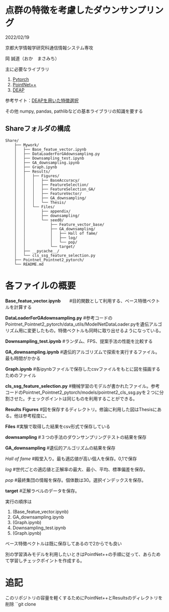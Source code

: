 # 点群の特徴を考慮したダウンサンプリング


2022/02/19

京都大学情報学研究科通信情報システム専攻

岡 誠道（おか　まさみち）


主に必要なライブラリ
1. [Pytorch](https://pytorch.org/)
2. [PointNet++](https://github.com/yanx27/Pointnet_Pointnet2_pytorch)
3. [DEAP](https://deap.readthedocs.io/en/master/)

参考サイト：[DEAPを用いた特徴選択](https://qiita.com/kimisyo/items/2a1fc6a28b389f3e0561)

その他
numpy, pandas, pathlibなどの基本ライブラリの知識を要する


## Shareフォルダの構成

```
Share/
    ├── Mywork/
    │   ├── Base_featue_vector.ipynb
    │   ├── DataLoaderForGAdownsampling.py
    │   ├── Downsampling_test.ipynb
    │   ├── GA_downsampling.ipynb
    │   ├── Graph.ipynb
    │   ├── Results/
    │   │   ├── Figures/
    │   │   │   ├── BaseAccuracy/
    │   │   │   ├── FeatureSelection/
    │   │   │   ├── FeatureSelection_GA/
    │   │   │   ├── FeatureVector/
    │   │   │   ├── GA_downsampling/
    │   │   │   └── Thesis/
    │   │   └── Files/
    │   │       ├── appendix/
    │   │       ├── downsampling/
    │   │       └── seed0/
    │   │           ├── Feature_vector_base/
    │   │           ├── GA_downsampling/
    │   │           │   ├── Hall of fame/
    │   │           │   ├── log/
    │   │           │   └── pop/
    │   │           └── target/
    │   ├── __pycache__/
    │   └── cls_ssg_feature_selection.py
    ├── Pointnet_Pointnet2_pytorch/
    └── README.md
```


# 各ファイルの概要


**Base_featue_vector.ipynb**　　#目的関数として利用する、ベース特徴ベクトルを計算する

**DataLoaderForGAdownsampling.py**  #参考コードのPointnet_Pointnet2_pytorch/data_utils/ModelNetDataLoader.pyを遺伝アルゴリズム用に変更したもの。特徴ベクトルも同時に取り出せるようになっている。

**Downsampling_test.ipynb**  #ランダム、FPS、提案手法の性能を比較する

**GA_downsampling.ipynb**  #遺伝的アルゴリズムで探索を実行するファイル。最も時間がかかる

**Graph.ipynb**  #各ipynbファイルで保存したcsvファイルをもとに図を描画するためのファイル

**cls_ssg_feature_selection.py**  #機械学習のモデルが書かれたファイル。参考コードのPointnet_Pointnet2_pytorch/models/pointnet2_cls_ssg.pyを２つに分割させた。チェックポイントは同じものを利用することができる。


**Results**
**Figures**  #図を保存するディレクトリ。修論に利用した図はThesisにある。他は参考程度に。

**Files**  #実験で取得した結果をcsv形式で保存している

 **downsampling** #３つの手法のダウンサンプリングテストの結果を保存
 
 **GA_downsampling** #遺伝的アルゴリズムの結果を保存
 
  _Hall of fame_ #殿堂入り。最も適応値が高い個人を保存。0,1で保存
  
  _log_ #世代ごとの適応値と正解率の最大、最小、平均、標準偏差を保存。
  
  _pop_ #最終集団の情報を保存。個体数は30。選択インデックスを保存。
  
 **target** #正解ラベルのデータを保存。
  


実行の順序は
1. (Base_featue_vector.ipynb)
2. GA_downsampling.ipynb
3. (Graph.ipynb)
4. Downsampling_test.ipynb
5. (Graph.ipynb)

ベース特徴ベクトルは既に保存してあるので2からでも良い

別の学習済みモデルを利用したいときはPointNet++の手順に従って、あらためて学習しチェックポイントを作成する。

# 追記
このリポジトリの容量を軽くするためにPointNet++とResultsのディレクトリを削除
``git clone 


```python

```
